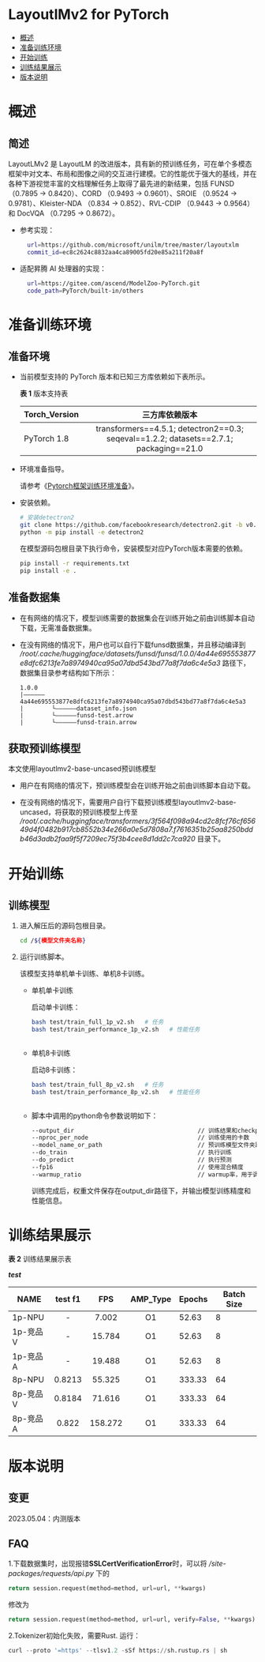 # LayoutlMv2 for PyTorch

-   [概述](#1)
-   [准备训练环境](#2)
-   [开始训练](#3)
-   [训练结果展示](#4)
-   [版本说明](#5)

# 概述

## 简述

LayoutLMv2 是 LayoutLM 的改进版本，具有新的预训练任务，可在单个多模态框架中对文本、布局和图像之间的交互进行建模。它的性能优于强大的基线，并在各种下游视觉丰富的文档理解任务上取得了最先进的新结果，包括 FUNSD （0.7895 → 0.8420）、CORD （0.9493 → 0.9601）、SROIE （0.9524 → 0.9781）、Kleister-NDA （0.834 → 0.852）、RVL-CDIP （0.9443 → 0.9564） 和 DocVQA （0.7295 → 0.8672）。

- 参考实现：
  
  ```bash
    url=https://github.com/microsoft/unilm/tree/master/layoutxlm
    commit_id=ec8c2624c8832aa4ca89005fd20e85a211f20a8f
  ```

- 适配昇腾 AI 处理器的实现：

  ```bash
    url=https://gitee.com/ascend/ModelZoo-PyTorch.git
    code_path=PyTorch/built-in/others
  ```

# 准备训练环境

## 准备环境

- 当前模型支持的 PyTorch 版本和已知三方库依赖如下表所示。

  ****表 1**** 版本支持表

  | Torch_Version     | 三方库依赖版本 
  | --------          |:---------:
  | PyTorch 1.8       | transformers==4.5.1; detectron2==0.3; seqeval==1.2.2; datasets==2.7.1; packaging==21.0

- 环境准备指导。

  请参考《[Pytorch框架训练环境准备](https://www.hiascend.com/document/detail/zh/ModelZoo/pytorchframework/ptes)》。

- 安装依赖。


  ```bash
  # 安装detectron2
  git clone https://github.com/facebookresearch/detectron2.git -b v0.3
  python -m pip install -e detectron2
  ```

  在模型源码包根目录下执行命令，安装模型对应PyTorch版本需要的依赖。

  ```bash
  pip install -r requirements.txt
  pip install -e .
  ```
  
## 准备数据集
- 在有网络的情况下，模型训练需要的数据集会在训练开始之前由训练脚本自动下载，无需准备数据集。

- 在没有网络的情况下，用户也可以自行下载funsd数据集，并且移动编译到 */root/.cache/huggingface/datasets/funsd/funsd/1.0.0/4a44e695553877e8dfc6213fe7a8974940ca95a07dbd543bd77a8f7da6c4e5a3* 路径下，数据集目录参考结构如下所示：

   ```
   1.0.0
   |——————4a44e695553877e8dfc6213fe7a8974940ca95a07dbd543bd77a8f7da6c4e5a3
   |        └——————dataset_info.json
   |        └——————funsd-test.arrow
   |        └——————funsd-train.arrow   
   ```
## 获取预训练模型
本文使用layoutlmv2-base-uncased预训练模型 

- 用户在有网络的情况下，预训练模型会在训练开始之前由训练脚本自动下载。

- 在没有网络的情况下，需要用户自行下载预训练模型layoutlmv2-base-uncased，将获取的预训练模型上传至 */root/.cache/huggingface/transformers/3f564f098a94cd2c8fcf76cf65649d4f0482b917cb8552b34e266a0e5d7808a7.f7616351b25aa8250bddb46d3adb2faa9f5f7209ec75f3b4cee8d1dd2c7ca920* 目录下。


# 开始训练

## 训练模型

1. 进入解压后的源码包根目录。

   ```bash
   cd /${模型文件夹名称} 
   ```

2. 运行训练脚本。

   该模型支持单机单卡训练、单机8卡训练。

   + 单机单卡训练

     启动单卡训练：

     ```bash
     bash test/train_full_1p_v2.sh   # 任务
     bash test/train_performance_1p_v2.sh   # 性能任务
       
     ```
   
   + 单机8卡训练
   
     启动8卡训练：
   
     ```bash
     bash test/train_full_8p_v2.sh   # 任务
     bash test/train_performance_8p_v2.sh   # 性能任务
       
     ```
     
     
   + 脚本中调用的python命令参数说明如下：
     
      ```bash
      --output_dir                                   // 训练结果和checkpoint保存路径
      --nproc_per_node                               // 训练使用的卡数
      --model_name_or_path                           // 预训练模型文件夹路径
      --do_train                                     // 执行训练
      --do_predict                                   // 执行预测
      --fp16                                         // 使用混合精度
      --warmup_ratio                                 // warmup率，用于调整学习率
     ```
     
     训练完成后，权重文件保存在output_dir路径下，并输出模型训练精度和性能信息。
     
     

# 训练结果展示

**表 2**  训练结果展示表

***test***

| NAME     | test f1 |   FPS    | AMP_Type | Epochs | Batch Size |
| -------- |:---------:|:--------:| :------: | ------ | ---------- |
| 1p-NPU   |    -     |  7.002   |    O1    | 52.63  | 8         |
| 1p-竞品V |    -     |  15.784  |    O1    | 52.63   | 8         |
| 1p-竞品A |    -     |  19.488  |    O1    | 52.63   | 8         |
| 8p-NPU   |  0.8213   | 55.325   |    O1    | 333.33 | 64         |
| 8p-竞品V |  0.8184   | 71.616   |    O1    | 333.33  | 64         |
| 8p-竞品A |  0.822   | 158.272   |    O1    | 333.33  | 64         |


# 版本说明

## 变更

2023.05.04：内测版本
## FAQ
1.下载数据集时，出现报错**SSLCertVerificationError**时，可以将 _/site-packages/requests/api.py_ 下的 
```python 
return session.request(method=method, url=url, **kwargs)  
```
修改为
```python 
return session.request(method=method, url=url, verify=False, **kwargs)
```

2.Tokenizer初始化失败，需要Rust.
运行：
```python 
curl --proto '=https' --tlsv1.2 -sSf https://sh.rustup.rs | sh
```